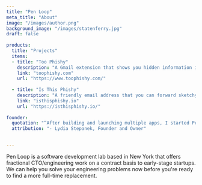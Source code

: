 ```yaml
---
title: "Pen Loop"
meta_title: "About"
image: "/images/author.png"
background_image: "/images/statenferry.jpg"
draft: false
  
products:
  title: "Projects"
  items:
  - title: "Too Phishy"
    description: "A Gmail extension that shows you hidden information in the emails you receive, like which country they're sent from and who last edited the attachment files."
    link: "toophishy.com"
    url: "https://www.toophishy.com/"
      
  - title: "Is This Phishy"
    description: "A friendly email address that you can forward sketchy emails to (for free), and you’ll get a response telling you whether the email is a phishing scam."
    link: "isthisphishy.io"
    url: "https://isthisphishy.io/"
    
founder:
  quotation: "“After building and launching multiple apps, I started Pen Loop to help companies build + design new features, like implementing better data architecture. My specialty is databases, DevOps, and building scalable systems that are meticulously documented, rigorously tested, and seamlessly integrated into a robust CI/CD pipeline. That way, when engineers join or leave your team, there is a sane codebase in place for them to hit the ground running.”"
  attribution: "- Lydia Stepanek, Founder and Owner"
  

---
```


Pen Loop is a software development lab based in New York that offers fractional CTO/engineering work on a contract basis to early-stage startups. We can help you solve your engineering problems now before you're ready to find a more full-time replacement.
